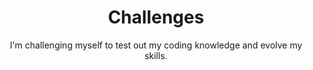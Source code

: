 <h1 align="center" > Challenges </h1>
<p align="center">I'm challenging myself to test out my coding knowledge and evolve my skills.</p>
